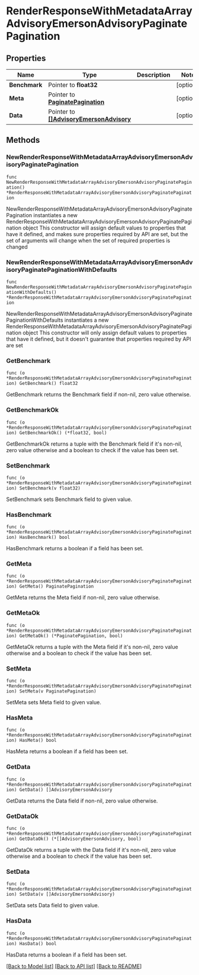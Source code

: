 # RenderResponseWithMetadataArrayAdvisoryEmersonAdvisoryPaginatePagination

## Properties

Name | Type | Description | Notes
------------ | ------------- | ------------- | -------------
**Benchmark** | Pointer to **float32** |  | [optional] 
**Meta** | Pointer to [**PaginatePagination**](PaginatePagination.md) |  | [optional] 
**Data** | Pointer to [**[]AdvisoryEmersonAdvisory**](AdvisoryEmersonAdvisory.md) |  | [optional] 

## Methods

### NewRenderResponseWithMetadataArrayAdvisoryEmersonAdvisoryPaginatePagination

`func NewRenderResponseWithMetadataArrayAdvisoryEmersonAdvisoryPaginatePagination() *RenderResponseWithMetadataArrayAdvisoryEmersonAdvisoryPaginatePagination`

NewRenderResponseWithMetadataArrayAdvisoryEmersonAdvisoryPaginatePagination instantiates a new RenderResponseWithMetadataArrayAdvisoryEmersonAdvisoryPaginatePagination object
This constructor will assign default values to properties that have it defined,
and makes sure properties required by API are set, but the set of arguments
will change when the set of required properties is changed

### NewRenderResponseWithMetadataArrayAdvisoryEmersonAdvisoryPaginatePaginationWithDefaults

`func NewRenderResponseWithMetadataArrayAdvisoryEmersonAdvisoryPaginatePaginationWithDefaults() *RenderResponseWithMetadataArrayAdvisoryEmersonAdvisoryPaginatePagination`

NewRenderResponseWithMetadataArrayAdvisoryEmersonAdvisoryPaginatePaginationWithDefaults instantiates a new RenderResponseWithMetadataArrayAdvisoryEmersonAdvisoryPaginatePagination object
This constructor will only assign default values to properties that have it defined,
but it doesn't guarantee that properties required by API are set

### GetBenchmark

`func (o *RenderResponseWithMetadataArrayAdvisoryEmersonAdvisoryPaginatePagination) GetBenchmark() float32`

GetBenchmark returns the Benchmark field if non-nil, zero value otherwise.

### GetBenchmarkOk

`func (o *RenderResponseWithMetadataArrayAdvisoryEmersonAdvisoryPaginatePagination) GetBenchmarkOk() (*float32, bool)`

GetBenchmarkOk returns a tuple with the Benchmark field if it's non-nil, zero value otherwise
and a boolean to check if the value has been set.

### SetBenchmark

`func (o *RenderResponseWithMetadataArrayAdvisoryEmersonAdvisoryPaginatePagination) SetBenchmark(v float32)`

SetBenchmark sets Benchmark field to given value.

### HasBenchmark

`func (o *RenderResponseWithMetadataArrayAdvisoryEmersonAdvisoryPaginatePagination) HasBenchmark() bool`

HasBenchmark returns a boolean if a field has been set.

### GetMeta

`func (o *RenderResponseWithMetadataArrayAdvisoryEmersonAdvisoryPaginatePagination) GetMeta() PaginatePagination`

GetMeta returns the Meta field if non-nil, zero value otherwise.

### GetMetaOk

`func (o *RenderResponseWithMetadataArrayAdvisoryEmersonAdvisoryPaginatePagination) GetMetaOk() (*PaginatePagination, bool)`

GetMetaOk returns a tuple with the Meta field if it's non-nil, zero value otherwise
and a boolean to check if the value has been set.

### SetMeta

`func (o *RenderResponseWithMetadataArrayAdvisoryEmersonAdvisoryPaginatePagination) SetMeta(v PaginatePagination)`

SetMeta sets Meta field to given value.

### HasMeta

`func (o *RenderResponseWithMetadataArrayAdvisoryEmersonAdvisoryPaginatePagination) HasMeta() bool`

HasMeta returns a boolean if a field has been set.

### GetData

`func (o *RenderResponseWithMetadataArrayAdvisoryEmersonAdvisoryPaginatePagination) GetData() []AdvisoryEmersonAdvisory`

GetData returns the Data field if non-nil, zero value otherwise.

### GetDataOk

`func (o *RenderResponseWithMetadataArrayAdvisoryEmersonAdvisoryPaginatePagination) GetDataOk() (*[]AdvisoryEmersonAdvisory, bool)`

GetDataOk returns a tuple with the Data field if it's non-nil, zero value otherwise
and a boolean to check if the value has been set.

### SetData

`func (o *RenderResponseWithMetadataArrayAdvisoryEmersonAdvisoryPaginatePagination) SetData(v []AdvisoryEmersonAdvisory)`

SetData sets Data field to given value.

### HasData

`func (o *RenderResponseWithMetadataArrayAdvisoryEmersonAdvisoryPaginatePagination) HasData() bool`

HasData returns a boolean if a field has been set.


[[Back to Model list]](../README.md#documentation-for-models) [[Back to API list]](../README.md#documentation-for-api-endpoints) [[Back to README]](../README.md)


